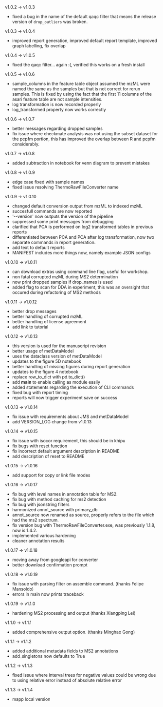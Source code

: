 v1.0.2 -> v1.0.3
  - fixed a bug in the name of the default qaqc filter that means the release version of `drop_outliers` was broken. 

v1.0.3 -> v1.0.4
  - improved report generation, improved default report template, improved graph labelling, fix overlap

v1.0.4 -> v1.0.5
  - fixed the qaqc filter... again :(, verified this works on a fresh install

v1.0.5 -> v1.0.6
  - sample_columns in the feature table object assumed the mzML were named the same as the samples but that is not correct for rerun samples. This is fixed by using the fact that the first 11 columns of the asari feature table are not sample intensities. 
  - log transformation is now recorded properly
  - log_transformed property now works correctly

v1.0.6 -> v1.0.7
  - better messages regarding dropped samples
  - fix issue where checkmate analysis was not using the subset dataset for the pcpfm portion, this has improved the overlap between R and pcpfm considerably.

v1.0.7 -> v1.0.8
  - added subtraction in notebook for venn diagram to prevent mistakes

v1.0.8 -> v1.0.9
  - edge case fixed with sample names
  - fixed issue resolving ThermoRawFileConverter name

v1.0.9 -> v1.0.10
  - changed default conversion output from mzML to indexed mzML
  - succesfull commands are now reported
  - '--version' now outputs the version of the pipeline
  - suppressed some print messages from debugging
  - clarified that PCA is performed on log2 transformed tables in previous reports
  - differentiated between PCA and PCA after log transformation, now two separate commands in report generation. 
  - add text to default reports
  - MANIFEST includes more things now, namely example JSON configs

v1.0.10 -> v1.0.11
  - can download extras using command line flag, useful for workshop.
  - non fatal corrupted mzML during MS2 determination
  - now print dropped samples if drop_names is used
  - added flag to scan for DDA in experiment, this was an oversight that occured during refactoring of MS2 methods

v1.0.11 -> v1.0.12
  - better drop messages
  - better handling of corrupted mzML
  - better handling of license agreement
  - add link to tutorial

v1.0.12 -> v1.0.13
  - this version is used for the manuscript revision
  - better usage of metDataModel
  - uses the dataclass version of metDataModel
  - updates to the figure 5D notebook
  - better handling of missing figures during report generation
  - updates to the figure 4 notebook
  - replace row_to_dict with pd.to_dict()
  - add __main__ to enable calling as module easily
  - added statements regarding the execution of CLI commands
  - fixed bug with report timing
  - reports will now trigger experiment save on success

v1.0.13 -> v1.0.14
  - fix issue with requirements about JMS and metDataModel
  - add VERSION_LOG change from v1.0.13
  
v1.0.14 -> v1.0.15
  - fix issue with isocor requirement, this should be in khipu
  - fix bugs with reset function
  - fix incorrect default argument description in README
  - add description of reset to README

v1.0.15 -> v1.0.16
  - add support for copy or link file modes

v1.0.16 -> v1.0.17
  - fix bug with level names in annotation table for MS2.
  - fix bug with method caching for ms2 detection
  - fix bug with jsonstring filters
  - harmonized annot_source with primary_db 
  - annot_source now renamed as source, properly refers to the file which had the ms2 spectrum. 
  - fix version bug with ThermoRawFileConverter.exe, was previously 1.1.8, now is 1.4.2.
  - implemented various hardening
  - cleaner annotation results

v1.0.17 -> v1.0.18
  - moving away from googleapi for converter
  - better download confirmation prompt

v1.0.18 -> v1.0.19
  - fix issue with parsing filter on assemble command. (thanks Felipe Mansoldo)
  - errors in main now prints traceback

v1.0.19 -> v1.1.0
  - hardening MS2 processing and output (thanks Xiangping Lei)

v1.1.0 -> v1.1.1
  - added comprehensive output option. (thanks Minghao Gong)

v1.1.1 -> v1.1.2
  - added additional metadata fields to MS2 annotations
  - add_singletons now defaults to True

v1.1.2 -> v1.1.3
  - fixed issue where interval trees for negative values could be wrong due to using relative error instead of absolute relative error

v1.1.3 -> v1.1.4 
  - mapp local version